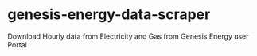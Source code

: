 # genesis-energy-data-scraper
Download Hourly data from Electricity and Gas from Genesis Energy user Portal
